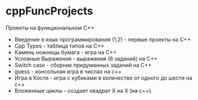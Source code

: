 # cppFuncProjects
Проекты на функциональном С++
- Введение в язык программирования (1,2) - первые проекты на C++
- Cpp Types - таблица типов на C++
- Камень ножницы бумага - игра на C++
- Условные Выражения - выражения (6 заданий) на С++
- Switch case - сборник придуманных заданий на С++
- guess - консольная игра в числах на с++
- Игра в Кости - игра с кубиками в количестве от одного до шести на с++ 
- Вложенные циклы - создает квадрат X на X (на c++).
